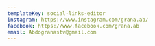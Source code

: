 ```yaml
---
templateKey: social-links-editor
instagram: https://www.instagram.com/grana.ab/
facebook: https://www.facebook.com/grana.ab
email: Abdogranastv@gmail.com
---
```


